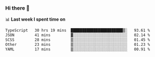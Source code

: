 ### Hi there 👋

<!--
**DBvc/DBvc** is a ✨ _special_ ✨ repository because its `README.md` (this file) appears on your GitHub profile.

Here are some ideas to get you started:

- 🔭 I’m currently working on ...
- 🌱 I’m currently learning ...
- 👯 I’m looking to collaborate on ...
- 🤔 I’m looking for help with ...
- 💬 Ask me about ...
- 📫 How to reach me: ...
- 😄 Pronouns: ...
- ⚡ Fun fact: ...
-->

📊 **Last week I spent time on**
<!--START_SECTION:waka-->

```txt
TypeScript   30 hrs 19 mins  ███████████████████████▒░   93.61 %
JSON         41 mins         ▓░░░░░░░░░░░░░░░░░░░░░░░░   02.14 %
SCSS         28 mins         ▒░░░░░░░░░░░░░░░░░░░░░░░░   01.45 %
Other        23 mins         ▒░░░░░░░░░░░░░░░░░░░░░░░░   01.23 %
YAML         17 mins         ▒░░░░░░░░░░░░░░░░░░░░░░░░   00.91 %
```

<!--END_SECTION:waka-->
